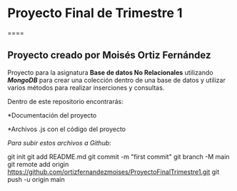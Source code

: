 # Proyecto Final de Trimestre 1
====
## Proyecto creado por Moisés Ortiz Fernández

Proyecto para la asignatura **Base de datos No Relacionales** utilizando **_MongoDB_** para crear una colección dentro de una base de datos y utilizar varios métodos para realizar inserciones y consultas.

Dentro de este repositorio encontrarás:

*Documentación del proyecto

*Archivos .js con el código del proyecto

*Para subir estos archivos a Github*:

git init
git add README.md
git commit -m "first commit"
git branch -M main
git remote add origin https://github.com/ortizfernandezmoises/ProyectoFinalTrimestre1.git
git push -u origin main
